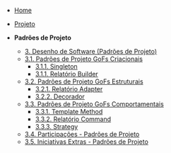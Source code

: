 <!-- docs/_sidebar.md -->

- [Home](/)
- [Projeto](Projeto/Projeto.md)

- **Padrões de Projeto**
  - [3. Desenho de Software (Padrões de Projeto)](PadroesDeProjeto/3.PadroesDeProjeto.md)
  - [3.1. Padrões de Projeto GoFs Criacionais](PadroesDeProjeto/3.1.GoFsCriacionais.md)
    - [3.1.1. Singleton](PadroesDeProjeto/3.1.1Singleton.md)
    - [3.1.1. Relatório Builder](PadroesDeProjeto/3.1.1.RelatorioBuilder.md)
  - [3.2. Padrões de Projeto GoFs Estruturais](PadroesDeProjeto/3.2.GoFsEstruturais.md)
    - [3.2.1. Relatório Adapter](PadroesDeProjeto/3.2.1.RelatorioAdapter.md)
    - [3.2.2. Decorador](PadroesDeProjeto/3.2.2.Decorador.md)
  - [3.3. Padrões de Projeto GoFs Comportamentais](PadroesDeProjeto/3.3.GoFsComportamentais.md)
    - [3.3.1. Template Method](PadroesDeProjeto/3.3.1.TemplateMethod.md)
    - [3.3.2. Relatório Command](PadroesDeProjeto/3.3.2.RelatorioCommand.md)
    - [3.3.3. Strategy](PadroesDeProjeto/3.3.3Strategy.md)
  - [3.4. Participações - Padrões de Projeto](PadroesDeProjeto/3.4.ParticipacoesPadroes.md)
  - [3.5. Iniciativas Extras - Padrões de Projeto](PadroesDeProjeto/3.5.IniciativasExtras.md)
